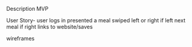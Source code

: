 Description
MVP

User Story-
user logs in
presented a meal
swiped left or right
if left next meal
if right links to website/saves

wireframes